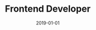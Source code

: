 ---
title: "Frontend Developer"
company: "Express Bank"
employment: "Contractor"
date: 2019-01-01
highlights: [
  'Wrote specs for the project in collaboration with a business analyst.',
  'Developed loan calculator widget using JavaScript.',
  'Built an embeddable version of the widget for use on external websites.',
  'Covered the widget in unit tests (Mocha).'
]
skills: ['JavaScript', 'Mocha']
---